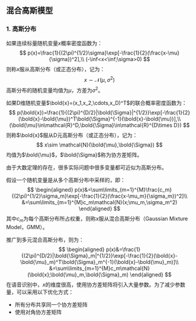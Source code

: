 ## 混合高斯模型

### 1. 高斯分布

如果连续标量随机变量$x$概率密度函数为：
$$
p(x)=\frac{1}{(2\pi)^{1/2}\sigma}\exp[-\frac{1}{2}(\frac{x-\mu}{\sigma})^2],\\
(-\inf<x<\inf;\sigma>0)
$$
则称$x$服从高斯分布（或正态分布），记为：
$$
x\sim \mathcal{N}(\mu,\sigma^2)
$$
高斯分布的随机变量均值为$\mu$，方差为$\sigma^2$。

如果D维随机变量$\bold{x}=(x_1,x_2,\cdots,x_D)^T$的联合概率密度函数为：
$$
p(\bold{x})=\frac{1}{(2\pi)^{D/2}|\bold{\Sigma}|^{1/2}}\exp[-\frac{1}{2}(\bold{x}-\bold{\mu})^T\bold{\Sigma}^{-1}(\bold{x}-\bold{\mu})],\\
(\bold{\mu}\in\mathcal{R}^D,\bold{\Sigma}\in\mathcal{R}^{D\times D})
$$
则称$\bold{x}$服从D元高斯分布（或正态分布），记为：
$$
x\sim \mathcal{N}(\bold{\mu},\bold{\Sigma})
$$
均值为$\bold{\mu}$，$\bold{\Sigma}$称为协方差矩阵。

由于大数定理的存在，很多实际问题中很多变量都可近似为高斯分布。

假设一个随机变量是从多个高斯分布中采样的，即：
$$
\begin{aligned}
p(x)&=\sum\limits_{m=1}^{M}\frac{c_m}{(2\pi)^{1/2}\sigma_m}\exp[-\frac{1}{2}(\frac{x-\mu_m}{\sigma_m})^2]\\
&=\sum\limits_{m=1}^{M}c_m\mathcal{N}(x;\mu_m,\sigma_m^2)
\end{aligned}
$$
其中$c_m$为每个高斯分布所占权重，则称$x$服从混合高斯分布（Gaussian Mixture Model，GMM）。

推广到多元混合高斯分布，则为：
$$
\begin{aligned}
p(x)&=\frac{1}{(2\pi)^{D/2}|\bold{\Sigma}_m|^{1/2}}\exp[-\frac{1}{2}(\bold{x}-\bold{\mu}_m)^T\bold{\Sigma}_m^{-1}(\bold{x}-\bold{\mu}_m)]\\
&=\sum\limits_{m=1}^{M}c_m\mathcal{N}(\bold{x};\bold{\mu}_m,\bold{\Sigma}_m)
\end{aligned}
$$
在语音识别中，$x$的维度很高，使用协方差矩阵将引入大量参数。为了减少参数量，可以采用以下优化方式：

- 所有分布共享同一个协方差矩阵
- 使用对角协方差矩阵
